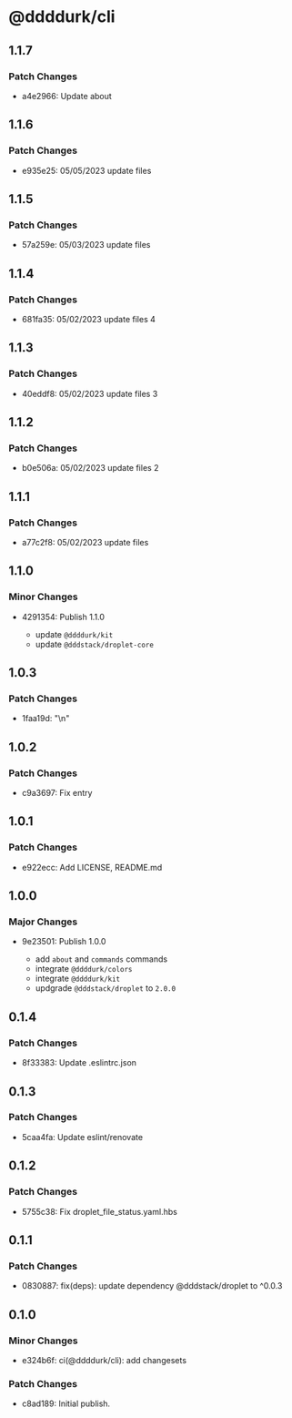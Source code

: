 # @ddddurk/cli

## 1.1.7

### Patch Changes

- a4e2966: Update about

## 1.1.6

### Patch Changes

- e935e25: 05/05/2023 update files

## 1.1.5

### Patch Changes

- 57a259e: 05/03/2023 update files

## 1.1.4

### Patch Changes

- 681fa35: 05/02/2023 update files 4

## 1.1.3

### Patch Changes

- 40eddf8: 05/02/2023 update files 3

## 1.1.2

### Patch Changes

- b0e506a: 05/02/2023 update files 2

## 1.1.1

### Patch Changes

- a77c2f8: 05/02/2023 update files

## 1.1.0

### Minor Changes

- 4291354: Publish 1.1.0

  - update `@ddddurk/kit`
  - update `@dddstack/droplet-core`

## 1.0.3

### Patch Changes

- 1faa19d: "\n"

## 1.0.2

### Patch Changes

- c9a3697: Fix entry

## 1.0.1

### Patch Changes

- e922ecc: Add LICENSE, README.md

## 1.0.0

### Major Changes

- 9e23501: Publish 1.0.0

  - add `about` and `commands` commands
  - integrate `@ddddurk/colors`
  - integrate `@ddddurk/kit`
  - updgrade `@dddstack/droplet` to `2.0.0`

## 0.1.4

### Patch Changes

- 8f33383: Update .eslintrc.json

## 0.1.3

### Patch Changes

- 5caa4fa: Update eslint/renovate

## 0.1.2

### Patch Changes

- 5755c38: Fix droplet_file_status.yaml.hbs

## 0.1.1

### Patch Changes

- 0830887: fix(deps): update dependency @dddstack/droplet to ^0.0.3

## 0.1.0

### Minor Changes

- e324b6f: ci(@ddddurk/cli): add changesets

### Patch Changes

- c8ad189: Initial publish.
